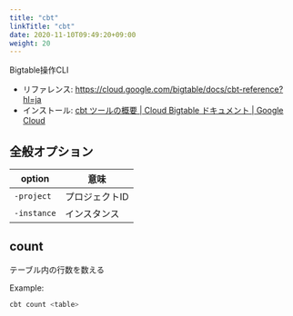 ```yaml
---
title: "cbt"
linkTitle: "cbt"
date: 2020-11-10T09:49:20+09:00
weight: 20
---
```


Bigtable操作CLI

- リファレンス: https://cloud.google.com/bigtable/docs/cbt-reference?hl=ja
- インストール: [cbt ツールの概要 | Cloud Bigtable ドキュメント | Google Cloud](https://cloud.google.com/bigtable/docs/cbt-reference?hl=ja)

## 全般オプション

 option | 意味
--------|-----
 `-project` | プロジェクトID
 `-instance` | インスタンス

## count

テーブル内の行数を数える

Example:

```sh
cbt count <table>
```
